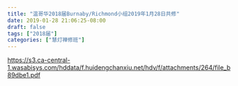 ```yaml
---
title: "温哥华2018届Burnaby/Richmond小组2019年1月28日共修"
date: 2019-01-28 21:06:25-08:00
draft: false
tags: ["2018届"]
categories: ["慧灯禅修班"]
---
```

https://s3.ca-central-1.wasabisys.com/hddata/f.huidengchanxiu.net/hdv/f/attachments/264/file_b89dbe1.pdf
